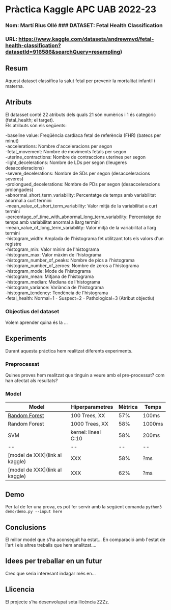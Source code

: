 # Pràctica Kaggle APC UAB 2022-23
### Nom: Martí Rius Ollé ### DATASET: Fetal Health Classification
### URL: https://www.kaggle.com/datasets/andrewmvd/fetal-health-classification?datasetId=916586&searchQuery=resampling)
## Resum
Aquest dataset classifica la salut fetal per prevenir la mortalitat infantil i materna.
## Atributs
El datasset conté 22 atributs dels quals 21 són numèrics i 1 és categòric (fetal_health; el target).\
Els atributs són els següents:

-baseline value: Freqüència cardíaca fetal de referència (FHR) (batecs per minut)\
-accelerations: Nombre d'acceleracions per segon\
-fetal_movement: Nombre de moviments fetals per segon\
-uterine_contractions: Nombre de contraccions uterines per segon\
-light_decelerations: Nombre de LDs per segon (lleugeres desacceleracions)\
-severe_decelerations: Nombre de SDs per segon (desacceleracions severes)\
-prolongued_decelerations: Nombre de PDs per segon (desacceleracions prolongades)\
-abnormal_short_term_variability: Percentatge de temps amb variabilitat anormal a curt termini\
-mean_value_of_short_term_variability: Valor mitjà de la variabilitat a curt termini\
-percentage_of_time_with_abnormal_long_term_variability: Percentatge de temps amb variabilitat anormal a llarg termini\
-mean_value_of_long_term_variability: Valor mitjà de la variabilitat a llarg termini\
-histogram_width: Amplada de l'histograma fet utilitzant tots els valors d'un registre\
-histogram_min: Valor mínim de l'histograma\
-histogram_max: Valor màxim de l'histograma\
-histogram_number_of_peaks: Nombre de pics a l'histograma\
-histogram_number_of_zeroes: Nombre de zeros a l'histograma\
-histogram_mode: Mode de l'histograma\
-histogram_mean: Mitjana de l'histograma\
-histogram_median: Mediana de l'histograma\
-histogram_variance: Variància de l'histograma\
-histogram_tendency: Tendència de l'histograma\
-fetal_health: Normal=1 - Suspect=2 - Pathological=3 (Atribut objectiu)
### Objectius del dataset
Volem aprender quina és la ...
## Experiments
Durant aquesta pràctica hem realitzat diferents experiments.
### Preprocessat
Quines proves hem realitzat que tinguin a veure amb el pre-processat? com han afectat als resultats?
### Model
| Model | Hiperparametres | Mètrica | Temps |
| -- | -- | -- | -- |
| [Random Forest](link) | 100 Trees, XX | 57% | 100ms |
| Random Forest | 1000 Trees, XX | 58% | 1000ms |
| SVM | kernel: lineal C:10 | 58% | 200ms |
| -- | -- | -- | -- |
| [model de XXX](link al kaggle) | XXX | 58% | ?ms |
| [model de XXX](link al kaggle) | XXX | 62% | ?ms |
## Demo
Per tal de fer una prova, es pot fer servir amb la següent comanda
``` python3 demo/demo.py --input here ```
## Conclusions
El millor model que s'ha aconseguit ha estat...
En comparació amb l'estat de l'art i els altres treballs que hem analitzat....
## Idees per treballar en un futur
Crec que seria interesant indagar més en...
## Llicencia
El projecte s’ha desenvolupat sota llicència ZZZz.
